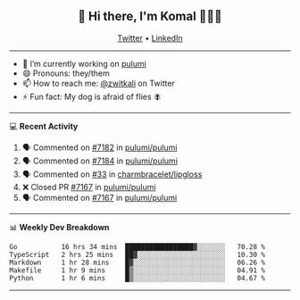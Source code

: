 <h2 align="center"> 👋 Hi there, I'm Komal 🧑🏾‍💻 </h2>
<p align="center">
    <a href="https://twitter.com/zwitkali">Twitter</a> •
    <a href="https://www.linkedin.com/in/komal-ali/">LinkedIn</a>
</p>

--------

- 🔭 I’m currently working on [pulumi](https://github.com/pulumi/pulumi)
- 😄 Pronouns: they/them
- 📫 How to reach me: [@zwitkali](https://twitter.com/zwitkali) on Twitter
- ⚡ Fun fact: My dog is afraid of flies 🪰

--------
💻 **Recent Activity**

<!--START_SECTION:activity-->
1. 🗣 Commented on [#7182](https://github.com/pulumi/pulumi/issues/7182) in [pulumi/pulumi](https://github.com/pulumi/pulumi)
2. 🗣 Commented on [#7184](https://github.com/pulumi/pulumi/issues/7184) in [pulumi/pulumi](https://github.com/pulumi/pulumi)
3. 🗣 Commented on [#33](https://github.com/charmbracelet/lipgloss/issues/33) in [charmbracelet/lipgloss](https://github.com/charmbracelet/lipgloss)
4. ❌ Closed PR [#7167](https://github.com/pulumi/pulumi/pull/7167) in [pulumi/pulumi](https://github.com/pulumi/pulumi)
5. 🗣 Commented on [#7167](https://github.com/pulumi/pulumi/issues/7167) in [pulumi/pulumi](https://github.com/pulumi/pulumi)
<!--END_SECTION:activity-->

--------

📊 **Weekly Dev Breakdown**
<!--START_SECTION:waka-->
```text
Go           16 hrs 34 mins  █████████████████▓░░░░░░░   70.28 % 
TypeScript   2 hrs 25 mins   ██▓░░░░░░░░░░░░░░░░░░░░░░   10.30 % 
Markdown     1 hr 28 mins    █▓░░░░░░░░░░░░░░░░░░░░░░░   06.26 % 
Makefile     1 hr 9 mins     █▒░░░░░░░░░░░░░░░░░░░░░░░   04.91 % 
Python       1 hr 6 mins     █▒░░░░░░░░░░░░░░░░░░░░░░░   04.67 % 
```
<!--END_SECTION:waka-->

--------